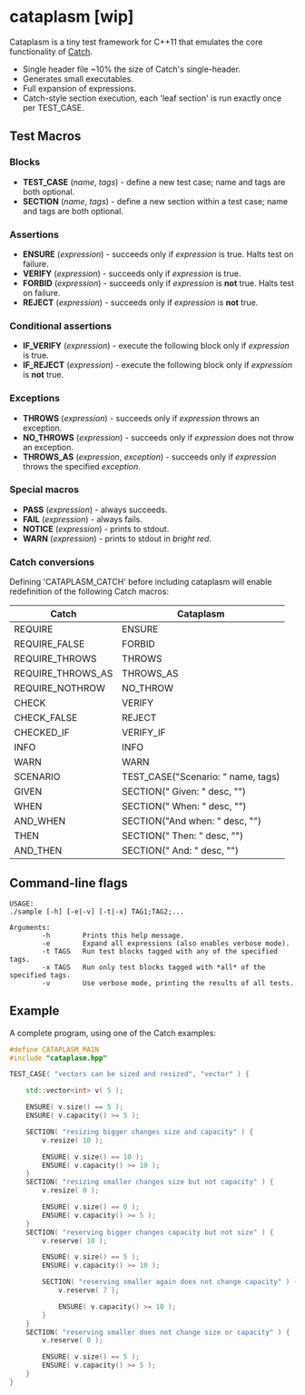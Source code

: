 cataplasm [wip]
====

Cataplasm is a tiny test framework for C++11 that emulates the core functionality of 
[Catch](https://github.com/philsquared/Catch).

- Single header file ~10% the size of Catch's single-header.
- Generates small executables.
- Full expansion of expressions.
- Catch-style section execution, each 'leaf section' is run exactly once per TEST_CASE.

Test Macros
----

### Blocks
- **TEST_CASE** (*name*, *tags*) - define a new test case; name and tags are both optional.
- **SECTION** (*name*, *tags*) - define a new section within a test case; name and tags are both optional.

### Assertions
- **ENSURE** (*expression*) - succeeds only if *expression* is true. Halts test on failure.
- **VERIFY** (*expression*) - succeeds only if *expression* is true.
- **FORBID** (*expression*) - succeeds only if *expression* is **not** true. Halts test on failure.
- **REJECT** (*expression*) - succeeds only if *expression* is **not** true.

### Conditional assertions
- **IF_VERIFY** (*expression*) - execute the following block only if *expression* is true.
- **IF_REJECT** (*expression*) - execute the following block only if *expression* is **not** true.

### Exceptions
- **THROWS** (*expression*) - succeeds only if *expression* throws an exception.
- **NO_THROWS** (*expression*) - succeeds only if *expression* does not throw an exception.
- **THROWS_AS** (*expression*, *exception*) - succeeds only if *expression* throws the specified *exception*.

### Special macros
- **PASS** (*expression*) - always succeeds.
- **FAIL** (*expression*) - always fails.
- **NOTICE** (*expression*) - prints to stdout.
- **WARN** (*expression*) - prints to stdout in *bright red*.

### Catch conversions
Defining 'CATAPLASM_CATCH' before including cataplasm will enable redefinition of the following Catch macros:

| Catch | Cataplasm |
|---------|--------|
| REQUIRE | ENSURE |
| REQUIRE_FALSE | FORBID |
| REQUIRE_THROWS | THROWS |
| REQUIRE_THROWS_AS | THROWS_AS |
| REQUIRE_NOTHROW | NO_THROW |
| CHECK | VERIFY |
| CHECK_FALSE | REJECT |
| CHECKED_IF | VERIFY_IF |
| INFO | INFO |
| WARN | WARN |
| SCENARIO | TEST_CASE("Scenario: " name, tags) |
| GIVEN | SECTION("   Given: " desc, "") |
| WHEN | SECTION("    When: " desc, "") |
| AND_WHEN | SECTION("And when: " desc, "") |
| THEN | SECTION("    Then: " desc, "") |
| AND_THEN | SECTION("     And: " desc, "") |

Command-line flags
----
```
USAGE:
./sample [-h] [-e|-v] [-t|-x] TAG1;TAG2;...

Arguments:
        -h        Prints this help message.
        -e        Expand all expressions (also enables verbose mode).
        -t TAGS   Run test blocks tagged with any of the specified tags.
        -x TAGS   Run only test blocks tagged with *all* of the specified tags.
        -v        Use verbose mode, printing the results of all tests.
```

Example
----
A complete program, using one of the Catch examples:

```c++
#define CATAPLASM_MAIN
#include "cataplasm.hpp"

TEST_CASE( "vectors can be sized and resized", "vector" ) {

    std::vector<int> v( 5 );

    ENSURE( v.size() == 5 );
    ENSURE( v.capacity() >= 5 );

    SECTION( "resizing bigger changes size and capacity" ) {
        v.resize( 10 );

        ENSURE( v.size() == 10 );
        ENSURE( v.capacity() >= 10 );
    }
    SECTION( "resizing smaller changes size but not capacity" ) {
        v.resize( 0 );

        ENSURE( v.size() == 0 );
        ENSURE( v.capacity() >= 5 );
    }
    SECTION( "reserving bigger changes capacity but not size" ) {
        v.reserve( 10 );

        ENSURE( v.size() == 5 );
        ENSURE( v.capacity() >= 10 );

        SECTION( "reserving smaller again does not change capacity" ) {
            v.reserve( 7 );

            ENSURE( v.capacity() >= 10 );
        }
    }
    SECTION( "reserving smaller does not change size or capacity" ) {
        v.reserve( 0 );

        ENSURE( v.size() == 5 );
        ENSURE( v.capacity() >= 5 );
    }
}
```
